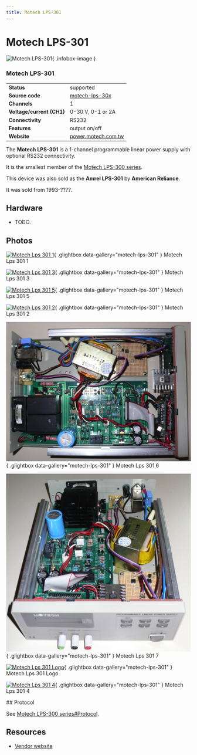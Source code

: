 ```yaml
---
title: Motech LPS-301
---
```


# Motech LPS-301

<div class="infobox" markdown>

![Motech LPS-301](./img/Motech_LPS-301_1.png){ .infobox-image }

### Motech LPS-301

| | |
|---|---|
| **Status** | supported |
| **Source code** | [motech-lps-30x](https://github.com/OpenTraceLab/OpenTraceCapture/tree/main/src/hardware/motech-lps-30x) |
| **Channels** | 1 |
| **Voltage/current (CH1)** | 0-30 V, 0-1 or 2A |
| **Connectivity** | RS232 |
| **Features** | output on/off |
| **Website** | [power.motech.com.tw](http://power.motech.com.tw/) |

</div>

The **Motech LPS-301** is a 1-channel programmable linear power supply with optional RS232 connectivity.

It is the smallest member of the [Motech LPS-300 series](https://sigrok.org/wiki/Motech_LPS-300_series).

This device was also sold as the **Amrel LPS-301** by **American Reliance**.

It was sold from 1993-????.

## Hardware
- TODO.

## Photos

<div class="photo-grid" markdown>

[![Motech Lps 301 1](./img/Motech_LPS-301_1.png)](./img/Motech_LPS-301_1.png "Motech Lps 301 1"){ .glightbox data-gallery="motech-lps-301" }
<span class="caption">Motech Lps 301 1</span>

[![Motech Lps 301 3](./img/Motech_LPS-301_3.png)](./img/Motech_LPS-301_3.png "Motech Lps 301 3"){ .glightbox data-gallery="motech-lps-301" }
<span class="caption">Motech Lps 301 3</span>

[![Motech Lps 301 5](./img/Motech_LPS-301_5.png)](./img/Motech_LPS-301_5.png "Motech Lps 301 5"){ .glightbox data-gallery="motech-lps-301" }
<span class="caption">Motech Lps 301 5</span>

[![Motech Lps 301 2](./img/Motech_LPS-301_2.png)](./img/Motech_LPS-301_2.png "Motech Lps 301 2"){ .glightbox data-gallery="motech-lps-301" }
<span class="caption">Motech Lps 301 2</span>

[![Motech Lps 301 6](./img/Motech_LPS-301_6.JPG)](./img/Motech_LPS-301_6.JPG "Motech Lps 301 6"){ .glightbox data-gallery="motech-lps-301" }
<span class="caption">Motech Lps 301 6</span>

[![Motech Lps 301 7](./img/Motech_LPS-301_7.JPG)](./img/Motech_LPS-301_7.JPG "Motech Lps 301 7"){ .glightbox data-gallery="motech-lps-301" }
<span class="caption">Motech Lps 301 7</span>

[![Motech Lps 301 Logo](./img/Motech_LPS-301_logo.png)](./img/Motech_LPS-301_logo.png "Motech Lps 301 Logo"){ .glightbox data-gallery="motech-lps-301" }
<span class="caption">Motech Lps 301 Logo</span>

[![Motech Lps 301 4](./img/Motech_LPS-301_4.png)](./img/Motech_LPS-301_4.png "Motech Lps 301 4"){ .glightbox data-gallery="motech-lps-301" }
<span class="caption">Motech Lps 301 4</span>

</div>
## Protocol

See [Motech LPS-300 series#Protocol](https://sigrok.org/wiki/Motech_LPS-300_series#Protocol).

## Resources
- [Vendor website](http://power.motech.com.tw/)

